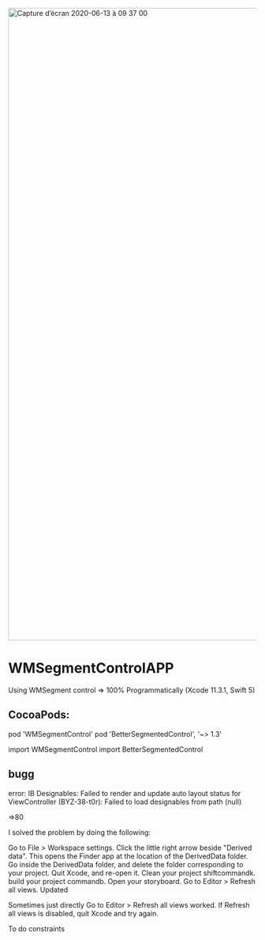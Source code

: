 [
<img width="1280" alt="Capture d’écran 2020-06-13 à 09 37 00" src="https://user-images.githubusercontent.com/64682028/84563347-2275dc00-ad5b-11ea-8b89-9abf9e9b490d.png">
](url)

# WMSegmentControlAPP
Using WMSegment control =>  100% Programmatically (Xcode 11.3.1, Swift 5)

## CocoaPods:
pod 'WMSegmentControl'
pod 'BetterSegmentedControl', '~> 1.3'


import WMSegmentControl
import BetterSegmentedControl


## bugg
 error: IB Designables: Failed to render and update auto layout status for ViewController (BYZ-38-t0r): Failed to load designables from path (null)

=>80

I solved the problem by doing the following:

Go to File > Workspace settings.
Click the little right arrow beside "Derived data". This opens the Finder app at the location of the DerivedData folder.
Go inside the DerivedData folder, and delete the folder corresponding to your project.
Quit Xcode, and re-open it.
Clean your project shiftcommandk.
build your project commandb.
Open your storyboard.
Go to Editor > Refresh all views.
Updated

Sometimes just directly Go to Editor > Refresh all views worked. If Refresh all views is disabled, quit Xcode and try again.


To do constraints 
